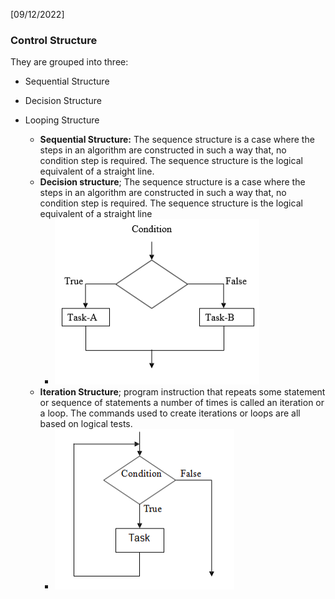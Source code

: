 [09/12/2022]

### Control Structure
They are grouped into three:
- Sequential Structure
- Decision Structure
- Looping Structure

	- **Sequential Structure:** The sequence structure is a case where the steps in an algorithm are constructed in such a way that, no condition step is required. The sequence structure is the logical equivalent of a straight line.
	- **Decision structure**; The sequence structure is a case where the steps in an algorithm are constructed in such a way that, no condition step is required. The sequence structure is the logical equivalent of a straight line
		- ![](CPS%20207/Image/Pasted%20image%2020221209084610.png)
	- **Iteration Structure**; program instruction that repeats some statement or sequence of statements a number of times is called an iteration or a loop. The commands used to create iterations or loops are all based on logical tests. 
		- ![](CPS%20207/Image/Pasted%20image%2020221209084745.png)

